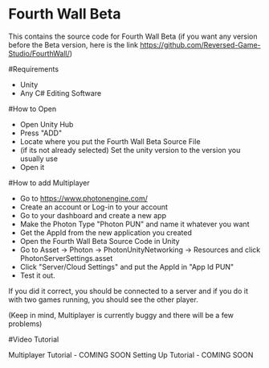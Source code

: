 # Fourth Wall Beta

This contains the source code for Fourth Wall Beta (if you want any version before the Beta version, here is the link https://github.com/Reversed-Game-Studio/FourthWall/)

#Requirements
- Unity
- Any C# Editing Software

#How to Open
- Open Unity Hub
- Press "ADD"
- Locate where you put the Fourth Wall Beta Source File
- (if its not already selected) Set the unity version to the version you usually use
- Open it

#How to add Multiplayer
- Go to https://www.photonengine.com/
- Create an account or Log-in to your account
- Go to your dashboard and create a new app
- Make the Photon Type "Photon PUN" and name it whatever you want
- Get the AppId from the new application you created
- Open the Fourth Wall Beta Source Code in Unity
- Go to Asset -> Photon -> PhotonUnityNetworking -> Resources and click PhotonServerSettings.asset
- Click "Server/Cloud Settings" and put the AppId in "App Id PUN"
- Test it out.

If you did it correct, you should be connected to a server and if you do it with two games running, you should see the other player.

(Keep in mind, Multiplayer is currently buggy and there will be a few problems)

#Video Tutorial

Multiplayer Tutorial - COMING SOON
Setting Up Tutorial - COMING SOON
